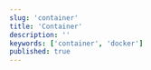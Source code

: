 ```yaml
---
slug: 'container'
title: 'Container'
description: ''
keywords: ['container', 'docker']
published: true
---
```

